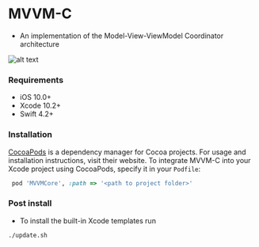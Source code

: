 # MVVM-C 
 - An implementation of the Model-View-ViewModel Coordinator architecture
 
![alt text](https://marcosantadev.com/wp-content/uploads/mvvm.jpg)

### Requirements
- iOS 10.0+
- Xcode 10.2+
- Swift 4.2+

### Installation

[CocoaPods](https://cocoapods.org) is a dependency manager for Cocoa projects. For usage and installation instructions, visit their website. To integrate MVVM-C into your Xcode project using CocoaPods, specify it in your `Podfile`:

```ruby
 pod 'MVVMCore', :path => '<path to project folder>'
 ```
 
 ### Post install
 - To install the built-in Xcode templates run
 ```sh
 ./update.sh
 ```
 